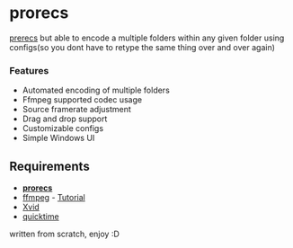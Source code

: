 # prorecs

[prerecs](https://github.com/gmzorz/prerecs) but able to encode a multiple folders within any given folder using configs(so you dont have to retype the same thing over and over again)

### Features

* Automated encoding of multiple folders
* Ffmpeg supported codec usage
* Source framerate adjustment
* Drag and drop support
* Customizable configs
* Simple Windows UI

## Requirements

* **[prorecs](https://github.com/xa1on/prorecs/releases)**
* [ffmpeg](https://ffmpeg.org/download.html#build-windows) - [Tutorial](https://www.youtube.com/watch?v=r1AtmY-RMyQ)
* [Xvid](https://www.xvid.com/download/)
* [quicktime](https://support.apple.com/kb/DL837)

written from scratch, enjoy :D

